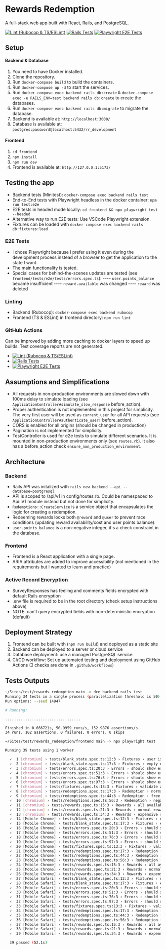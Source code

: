 # Rewards Redemption

A full-stack web app built with React, Rails, and PostgreSQL.

[![Lint (Rubocop & TS/ESLint)](https://github.com/iabdulin/rewards_redemption/actions/workflows/lint.yml/badge.svg)](https://github.com/iabdulin/rewards_redemption/actions/workflows/lint.yml)
[![Rails Tests](https://github.com/iabdulin/rewards_redemption/actions/workflows/rails.yml/badge.svg)](https://github.com/iabdulin/rewards_redemption/actions/workflows/rails.yml)
[![Playwright E2E Tests](https://github.com/iabdulin/rewards_redemption/actions/workflows/e2e.yml/badge.svg)](https://github.com/iabdulin/rewards_redemption/actions/workflows/e2e.yml)

## Setup

#### Backend & Database

1. You need to have Docker installed.
2. Clone the repository.
3. Run `docker-compose build` to build the containers.
4. Run `docker-compose up -d` to start the services.
5. Run `docker-compose exec backend rails db:create` & `docker-compose exec -e RAILS_ENV=test backend rails db:create` to create the databases.
6. Run `docker-compose exec backend rails db:migrate` to migrate the database.
7. Backend is available at: `http://localhost:3000/`
8. Database is available at: `postgres:password@localhost:5432/rr_development`

#### Frontend

1. `cd frontend`
2. `npm install`
3. `npm run dev`
4. Frontend is available at: `http://127.0.0.1:5173/`

## Testing the app

- Backend tests (Minitest): `docker-compose exec backend rails test`
- End-to-End tests with Playwright headless in the docker container: `npm run test:e2e`
- E2E tests in headed mode locally: `cd frontend && npx playwright test --headed`
- Alternative way to run E2E tests: Use VSCode Playwright extension.
- Fixtures can be loaded with `docker compose exec backend rails db:fixtures:load`

### E2E Tests

- I chose Playwright because I prefer using it even during the development process instead of a browser to get the application to the state I want.
- The main functionality is tested.
- Special cases for behind-the-scenes updates are tested (see `frontend/tests/e2e/tests/errors.spec.ts`):
  ---- `user.points_balance` became insufficient
  ---- `reward.available` was changed
  ---- `reward` was deleted

### Linting

- Backend (Rubocop): `docker-compose exec backend rubocop`
- Frontend (TS & ESLint) in frontend directory: `npm run lint`

### GitHub Actions

Can be improved by adding more caching to docker layers to speed up builds. Test coverage reports are not generated.

- [![Lint (Rubocop & TS/ESLint)](https://github.com/iabdulin/rewards_redemption/actions/workflows/lint.yml/badge.svg)](https://github.com/iabdulin/rewards_redemption/actions/workflows/lint.yml)
- [![Rails Tests](https://github.com/iabdulin/rewards_redemption/actions/workflows/rails.yml/badge.svg)](https://github.com/iabdulin/rewards_redemption/actions/workflows/rails.yml)
- [![Playwright E2E Tests](https://github.com/iabdulin/rewards_redemption/actions/workflows/e2e.yml/badge.svg)](https://github.com/iabdulin/rewards_redemption/actions/workflows/e2e.yml)

## Assumptions and Simplifications

- All requests in non-production environments are slowed down with 100ms delay to simulate loading (see `ApplicationController#simulate_slow_response` before_action).
- Proper authentication is not implemented in this project for simplicity. The very first user will be used as `current_user` for all API requests (see `ApplicationController#authenticate_user!` before_action).
- CORS is enabled for all origins (should be changed in production)
- Pagination is not implemented for simplicity.
- TestController is used for e2e tests to simulate different scenarios. It is mounted in non-production environments only (see `routes.rb`). It also has a before_action check `ensure_non_production_environment`.

## Architecture

### Backend

- Rails API was initalized with `rails new backend --api --database=postgresql`
- API is scoped to /api/v1 in config/routes.rb. Could be namespaced to Api::V1 module instead but not done for simplicity.
- `Redemptions::CreateService` is a service object that encapsulates the logic for creating a redemption.
- Redeeming rewards locks both `@reward` and `@user` to prevent race conditions (updating reward availability/cost and user points balance).
- `user.points_balance` is a non-negative integer, it's a check constraint in the database.

### Frontend

- Frontend is a React application with a single page.
- ARIA attributes are added to improve accessibility (not mentioned in the requirements but I wanted to learn and practice)

### Active Record Encryption

- SurveyResponses has feeling and comments fields encrypted with default Rails encryption
- .env file is required to be in the root directory (check setup instructions above)
- NOTE: can't query encrypted fields with non-deterministic encryption (default)

## Deployment Strategy

1. Frontend can be built with (`npm run build`) and deployed as a static site
2. Backend can be deployed to a server or cloud service
3. Database deployment: use a managed PostgreSQL service
4. CI/CD workflow: Set up automated testing and deployment using GitHub Actions (3 checks are done in `.github/workflows`)

## Tests Outputs

```bash
~/Sites/test/rewards_redemption main -> dce backend rails test
Running 34 tests in a single process (parallelization threshold is 50)
Run options: --seed 14947

# Running:

..................................

Finished in 0.666721s, 50.9959 runs/s, 152.9876 assertions/s.
34 runs, 102 assertions, 0 failures, 0 errors, 0 skips
```

```bash
~/Sites/test/rewards_redemption/frontend main -> npx playwright test

Running 39 tests using 1 worker

  ✓  1 [chromium] › tests/blank_state.spec.ts:12:3 › Fixtures › user is not logged in (no user present) (605ms)
  ✓  2 [chromium] › tests/blank_state.spec.ts:17:3 › Fixtures › empty database but user is logged in (772ms)
  ✓  3 [chromium] › tests/errors.spec.ts:20:3 › Errors › should show error when user has insufficient balance (1.7s)
  ✓  4 [chromium] › tests/errors.spec.ts:51:3 › Errors › should show error when trying to redeem unavailable reward (2.2s)
  ✓  5 [chromium] › tests/errors.spec.ts:76:3 › Errors › should show error when reward is not found (1.8s)
  ✓  6 [chromium] › tests/errors.spec.ts:97:3 › Errors › should show error for unexpected server error (1.1s)
  ✓  7 [chromium] › tests/fixtures.spec.ts:13:3 › Fixtures › validate all available rewards fixtures are loaded (754ms)
  ✓  8 [chromium] › tests/redemptions.spec.ts:17:3 › Redemption › normal reward redemption (2.3s)
  ✓  9 [chromium] › tests/redemptions.spec.ts:44:3 › Redemption › free reward redemption (1.1s)
  ✓  10 [chromium] › tests/redemptions.spec.ts:56:3 › Redemption › negative reward redemption (earning points) (1.6s)
  ✓  11 [chromium] › tests/rewards.spec.ts:15:3 › Rewards › all available rewards are visible (699ms)
  ✓  12 [chromium] › tests/rewards.spec.ts:21:3 › Rewards › normal reward is enabled (694ms)
  ✓  13 [chromium] › tests/rewards.spec.ts:34:3 › Rewards › expensive reward is disabled (670ms)
  ✓  14 [Mobile Chrome] › tests/blank_state.spec.ts:12:3 › Fixtures › user is not logged in (no user present) (310ms)
  ✓  15 [Mobile Chrome] › tests/blank_state.spec.ts:17:3 › Fixtures › empty database but user is logged in (1.4s)
  ✓  16 [Mobile Chrome] › tests/errors.spec.ts:20:3 › Errors › should show error when user has insufficient balance (1.8s)
  ✓  17 [Mobile Chrome] › tests/errors.spec.ts:51:3 › Errors › should show error when trying to redeem unavailable reward (1.2s)
  ✓  18 [Mobile Chrome] › tests/errors.spec.ts:76:3 › Errors › should show error when reward is not found (1.2s)
  ✓  19 [Mobile Chrome] › tests/errors.spec.ts:97:3 › Errors › should show error for unexpected server error (870ms)
  ✓  20 [Mobile Chrome] › tests/fixtures.spec.ts:13:3 › Fixtures › validate all available rewards fixtures are loaded (674ms)
  ✓  21 [Mobile Chrome] › tests/redemptions.spec.ts:17:3 › Redemption › normal reward redemption (2.3s)
  ✓  22 [Mobile Chrome] › tests/redemptions.spec.ts:44:3 › Redemption › free reward redemption (1.6s)
  ✓  23 [Mobile Chrome] › tests/redemptions.spec.ts:56:3 › Redemption › negative reward redemption (earning points) (1.6s)
  ✓  24 [Mobile Chrome] › tests/rewards.spec.ts:15:3 › Rewards › all available rewards are visible (679ms)
  ✓  25 [Mobile Chrome] › tests/rewards.spec.ts:21:3 › Rewards › normal reward is enabled (687ms)
  ✓  26 [Mobile Chrome] › tests/rewards.spec.ts:34:3 › Rewards › expensive reward is disabled (662ms)
  ✓  27 [Mobile Safari] › tests/blank_state.spec.ts:12:3 › Fixtures › user is not logged in (no user present) (944ms)
  ✓  28 [Mobile Safari] › tests/blank_state.spec.ts:17:3 › Fixtures › empty database but user is logged in (1.4s)
  ✓  29 [Mobile Safari] › tests/errors.spec.ts:20:3 › Errors › should show error when user has insufficient balance (2.3s)
  ✓  30 [Mobile Safari] › tests/errors.spec.ts:51:3 › Errors › should show error when trying to redeem unavailable reward (1.8s)
  ✓  31 [Mobile Safari] › tests/errors.spec.ts:76:3 › Errors › should show error when reward is not found (1.9s)
  ✓  32 [Mobile Safari] › tests/errors.spec.ts:97:3 › Errors › should show error for unexpected server error (1.1s)
  ✓  33 [Mobile Safari] › tests/fixtures.spec.ts:13:3 › Fixtures › validate all available rewards fixtures are loaded (1.3s)
  ✓  34 [Mobile Safari] › tests/redemptions.spec.ts:17:3 › Redemption › normal reward redemption (3.0s)
  ✓  35 [Mobile Safari] › tests/redemptions.spec.ts:44:3 › Redemption › free reward redemption (1.2s)
  ✓  36 [Mobile Safari] › tests/redemptions.spec.ts:56:3 › Redemption › negative reward redemption (earning points) (1.7s)
  ✓  37 [Mobile Safari] › tests/rewards.spec.ts:15:3 › Rewards › all available rewards are visible (734ms)
  ✓  38 [Mobile Safari] › tests/rewards.spec.ts:21:3 › Rewards › normal reward is enabled (852ms)
  ✓  39 [Mobile Safari] › tests/rewards.spec.ts:34:3 › Rewards › expensive reward is disabled (881ms)

  39 passed (52.1s)
```
